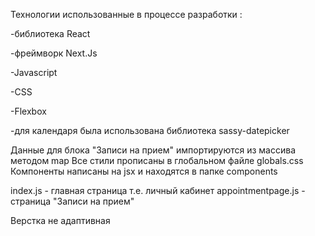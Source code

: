 
Технологии использованные в процессе разработки :  

-библиотека React  

-фреймворк Next.Js  

-Javascript  

-CSS  

-Flexbox  

-для календаря была использована библиотека sassy-datepicker  

Данные для блока "Записи на прием" импортируются из массива методом map
Все стили прописаны в глобальном файле globals.css
Компоненты написаны на jsx и находятся в папке components  

index.js - главная страница т.е. личный кабинет
appointmentpage.js - страница "Записи на прием"  

Верстка не адаптивная
